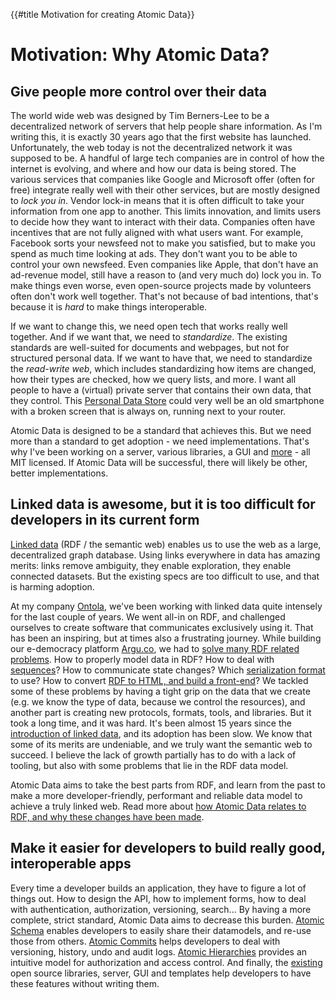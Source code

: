 {{#title Motivation for creating Atomic Data}}
# Motivation: Why Atomic Data?

<!-- ## Ending the mapping problem

Every time a developer builds an app, they have to define their data model.
Almost every new app has a `User` with a `name` and an `e-mail` field, and so on. -->
## Give people more control over their data

The world wide web was designed by Tim Berners-Lee to be a decentralized network of servers that help people share information.
As I'm writing this, it is exactly 30 years ago that the first website has launched.
Unfortunately, the web today is not the decentralized network it was supposed to be.
A handful of large tech companies are in control of how the internet is evolving, and where and how our data is being stored.
The various services that companies like Google and Microsoft offer (often for free) integrate really well with their other services, but are mostly designed to _lock you in_.
Vendor lock-in means that it is often difficult to take your information from one app to another.
This limits innovation, and limits users to decide how they want to interact with their data.
Companies often have incentives that are not fully aligned with what users want.
For example, Facebook sorts your newsfeed not to make you satisfied, but to make you spend as much time looking at ads.
They don't want you to be able to control your own newsfeed.
Even companies like Apple, that don't have an ad-revenue model, still have a reason to (and very much do) lock you in.
To make things even worse, even open-source projects made by volunteers often don't work well together.
That's not because of bad intentions, that's because it is _hard_ to make things interoperable.

If we want to change this, we need open tech that works really well together.
And if we want that, we need to _standardize_.
The existing standards are well-suited for documents and webpages, but not for structured personal data.
If we want to have that, we need to standardize the _read-write web_, which includes standardizing how items are changed, how their types are checked, how we query lists, and more.
I want all people to have a (virtual) private server that contains their own data, that they control.
This [Personal Data Store](usecases/personal-data-store.md) could very well be an old smartphone with a broken screen that is always on, running next to your router.

Atomic Data is designed to be a standard that achieves this.
But we need more than a standard to get adoption - we need implementations.
That's why I've been working on a server, various libraries, a GUI and [more](tooling.md) - all MIT licensed.
If Atomic Data will be successful, there will likely be other, better implementations.

## Linked data is awesome, but it is too difficult for developers in its current form

[Linked data](https://ontola.io/what-is-linked-data/) (RDF / the semantic web) enables us to use the web as a large, decentralized graph database.
Using links everywhere in data has amazing merits: links remove ambiguity, they enable exploration, they enable connected datasets.
But the existing specs are too difficult to use, and that is harming adoption.

At my company [Ontola](https://ontola.io/), we've been working with linked data quite intensely for the last couple of years.
We went all-in on RDF, and challenged ourselves to create software that communicates exclusively using it.
That has been an inspiring, but at times also a frustrating journey.
While building our e-democracy platform [Argu.co](https://argu.co/), we had to [solve many RDF related problems](https://ontola.io/blog/full-stack-linked-data/).
How to properly model data in RDF? How to deal with [sequences](https://ontola.io/blog/ordered-data-in-rdf/)? How to communicate state changes? Which [serialization format](https://ontola.io/blog/rdf-serialization-formats/) to use? How to convert [RDF to HTML, and build a front-end](https://ontola.io/blog/rdf-solid-react-tutorial-link/)?
We tackled some of these problems by having a tight grip on the data that we create (e.g. we know the type of data, because we control the resources), and another part is creating new protocols, formats, tools, and libraries.
But it took a long time, and it was hard.
It's been almost 15 years since the [introduction of linked data](https://www.w3.org/DesignIssues/LinkedData.html), and its adoption has been slow.
We know that some of its merits are undeniable, and we truly want the semantic web to succeed.
I believe the lack of growth partially has to do with a lack of tooling, but also with some problems that lie in the RDF data model.

Atomic Data aims to take the best parts from RDF, and learn from the past to make a more developer-friendly, performant and reliable data model to achieve a truly linked web.
Read more about [how Atomic Data relates to RDF, and why these changes have been made](interoperability/rdf.md).

## Make it easier for developers to build really good, interoperable apps

Every time a developer builds an application, they have to figure a lot of things out.
How to design the API, how to implement forms, how to deal with authentication, authorization, versioning, search...
By having a more complete, strict standard, Atomic Data aims to decrease this burden.
[Atomic Schema](schema/intro.md) enables developers to easily share their datamodels, and re-use those from others.
[Atomic Commits](commits/intro.md) helps developers to deal with versioning, history, undo and audit logs.
[Atomic Hierarchies](hierarchy.md) provides an intuitive model for authorization and access control.
And finally, the [existing](tooling.md) open source libraries, server, GUI and templates help developers to have these features without writing them.
